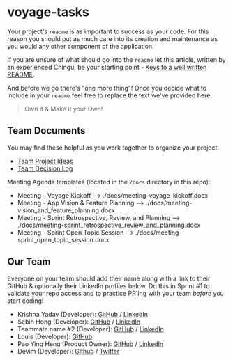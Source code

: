 # voyage-tasks

Your project's `readme` is as important to success as your code. For 
this reason you should put as much care into its creation and maintenance
as you would any other component of the application.

If you are unsure of what should go into the `readme` let this article,
written by an experienced Chingu, be your starting point - 
[Keys to a well written README](https://tinyurl.com/yk3wubft).

And before we go there's "one more thing"! Once you decide what to include
in your `readme` feel free to replace the text we've provided here.

> Own it & Make it your Own!

## Team Documents

You may find these helpful as you work together to organize your project.

- [Team Project Ideas](./docs/team_project_ideas.md)
- [Team Decision Log](./docs/team_decision_log.md)

Meeting Agenda templates (located in the `/docs` directory in this repo):

- Meeting - Voyage Kickoff --> ./docs/meeting-voyage_kickoff.docx
- Meeting - App Vision & Feature Planning --> ./docs/meeting-vision_and_feature_planning.docx
- Meeting - Sprint Retrospective, Review, and Planning --> ./docs/meeting-sprint_retrospective_review_and_planning.docx
- Meeting - Sprint Open Topic Session --> ./docs/meeting-sprint_open_topic_session.docx

## Our Team

Everyone on your team should add their name along with a link to their GitHub
& optionally their LinkedIn profiles below. Do this in Sprint #1 to validate
your repo access and to practice PR'ing with your team *before* you start
coding!

- Krishna Yadav (Developer): [GitHub](https://github.com/Yadav97) / [LinkedIn](https://www.linkedin.com/in/krishna-yadav97/)
- Sebin Hong (Developer): [GitHub](https://github.com/subsurfmodifier) / [LinkedIn](linkedin.com/in/sebin-hong-867b56291)
- Teammate name #2 (Developer): [GitHub](https://github.com/ghaccountname) / [LinkedIn](https://linkedin.com/in/liaccountname)
- Louis (Developer): [GitHub](https://github.com/locwa)
- Pao Ying Heng (Product Owner): [GitHub](https://github.com/paoyingheng) / [LinkedIn](https://linkedin.com/in/paoyingheng)
- Devim (Developer): [Github](https://github.com/devimalka) / [Twitter](https://twitter.com/d3v1m)
